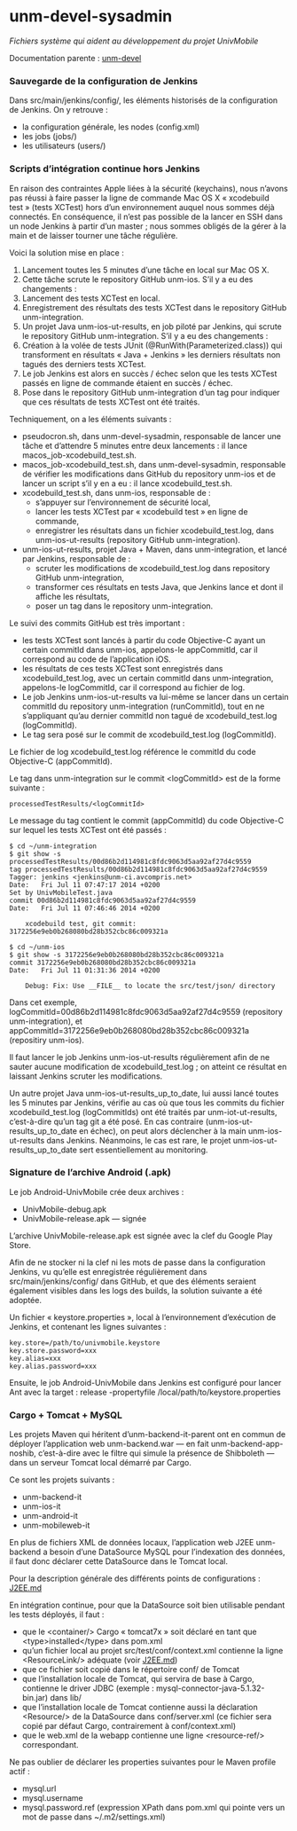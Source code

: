 unm-devel-sysadmin
==================

_Fichiers système qui aident au développement du projet UnivMobile_

Documentation parente : [unm-devel](../README.md "Documentation parente : unm-devel/README.md")

### Sauvegarde de la configuration de Jenkins
 
Dans src/main/jenkins/config/, les éléments historisés de la configuration de Jenkins. On y retrouve :
 
  * la configuration générale, les nodes (config.xml)
  * les jobs (jobs/)
  * les utilisateurs (users/)

### Scripts d’intégration continue hors Jenkins

En raison des contraintes Apple liées à la sécurité (keychains), nous n’avons pas réussi à faire passer la ligne de commande Mac OS X « xcodebuild test » (tests XCTest) hors d’un environnement auquel nous sommes déjà connectés. En conséquence, il n’est pas possible de la lancer en SSH dans un node Jenkins à partir d’un master ; nous sommes obligés de la gérer à la main et de laisser tourner une tâche régulière.

Voici la solution mise en place :

  1. Lancement toutes les 5 minutes d’une tâche en local sur Mac OS X.
  2. Cette tâche scrute le repository GitHub unm-ios. S’il y a eu des changements :
  3. Lancement des tests XCTest en local.
  4. Enregistrement des résultats des tests XCTest dans le repository GitHub unm-integration.
  5. Un projet Java unm-ios-ut-results, en job piloté par Jenkins, qui scrute le repository GitHub unm-integration. S’il y a eu des changements :
  6. Création à la volée de tests JUnit (@RunWith(Parameterized.class)) qui transforment en résultats « Java + Jenkins » les derniers résultats non tagués des derniers tests XCTest. 
  7. Le job Jenkins est alors en succès / échec selon que les tests XCTest passés en ligne de commande étaient en succès / échec.
  7. Pose dans le repository GitHub unm-integration d’un tag pour indiquer que ces résultats de tests XCTest ont été traités.
  
Techniquement, on a les éléments suivants :

  * pseudocron.sh, dans unm-devel-sysadmin, responsable de lancer une tâche et d’attendre 5 minutes entre deux lancements : il lance macos_job-xcodebuild_test.sh.
  * macos_job-xcodebuild_test.sh, dans unm-devel-sysadmin, responsable de vérifier les modifications dans GitHub du repository unm-ios et de lancer un script s’il y en a eu : il lance xcodebuild_test.sh.
  * xcodebuild_test.sh, dans unm-ios, responsable de :
      * s’appuyer sur l’environnement de sécurité local,
      * lancer les tests XCTest par « xcodebuild test » en ligne de commande,
      * enregistrer les résultats dans un fichier xcodebuild_test.log, dans unm-ios-ut-results (repository GitHub unm-integration).
  * unm-ios-ut-results, projet Java + Maven, dans unm-integration, et lancé par Jenkins, responsable de :
      * scruter les modifications de xcodebuild_test.log dans repository GitHub unm-integration,
      * transformer ces résultats en tests Java, que Jenkins lance et dont il affiche les résultats,
      * poser un tag dans le repository unm-integration.
      
Le suivi des commits GitHub est très important :

  * les tests XCTest sont lancés à partir du code Objective-C ayant un certain commitId dans unm-ios, appelons-le appCommitId, car il correspond au code de l’application iOS.
  * les résultats de ces tests XCTest sont enregistrés dans xcodebuild_test.log, avec un certain commitId dans unm-integration, appelons-le logCommitId, car il correspond au fichier de log.
  * Le job Jenkins unm-ios-ut-results va lui-même se lancer dans un certain commitId du repository unm-integration (runCommitId), tout en ne s’appliquant qu’au dernier commitId non tagué de xcodebuild_test.log (logCommitId).
  * Le tag sera posé sur le commit de xcodebuild_test.log (logCommitId).

Le fichier de log xcodebuild_test.log référence le commitId du code Objective-C (appCommitId).

Le tag dans unm-integration sur le commit \<logCommitId\> est de la forme suivante : 

    processedTestResults/<logCommitId>
  
Le message du tag contient le commit (appCommitId) du code Objective-C sur lequel les tests XCTest ont été passés :

    $ cd ~/unm-integration
    $ git show -s processedTestResults/00d86b2d114981c8fdc9063d5aa92af27d4c9559
    tag processedTestResults/00d86b2d114981c8fdc9063d5aa92af27d4c9559
    Tagger: jenkins <jenkins@unm-ci.avcompris.net>
    Date:   Fri Jul 11 07:47:17 2014 +0200
    Set by UnivMobileTest.java
    commit 00d86b2d114981c8fdc9063d5aa92af27d4c9559
    Date:   Fri Jul 11 07:46:46 2014 +0200
  
        xcodebuild test, git commit: 3172256e9eb0b268080bd28b352cbc86c009321a

    $ cd ~/unm-ios
    $ git show -s 3172256e9eb0b268080bd28b352cbc86c009321a
    commit 3172256e9eb0b268080bd28b352cbc86c009321a
    Date:   Fri Jul 11 01:31:36 2014 +0200

        Debug: Fix: Use __FILE__ to locate the src/test/json/ directory

Dans cet exemple, logCommitId=00d86b2d114981c8fdc9063d5aa92af27d4c9559 (repository unm-integration), et appCommitId=3172256e9eb0b268080bd28b352cbc86c009321a (repositiry unm-ios).

Il faut lancer le job Jenkins unm-ios-ut-results régulièrement afin de ne sauter aucune modification de xcodebuild_test.log ; on atteint ce résultat en laissant Jenkins scruter les modifications.

Un autre projet Java unm-ios-ut-results_up_to_date, lui aussi lancé toutes les 5 minutes par Jenkins, vérifie au cas où que tous les commits du fichier xcodebuild_test.log (logCommitIds) ont été traités par unm-iot-ut-results, c’est-à-dire qu’un tag git a été posé. En cas contraire (unm-ios-ut-results_up_to_date en échec), on peut alors déclencher à la main unm-ios-ut-results dans Jenkins. Néanmoins, le cas est rare, le projet unm-ios-ut-results_up_to_date sert essentiellement au monitoring.

### Signature de l’archive Android (.apk)

Le job Android-UnivMobile crée deux archives :

 * UnivMobile-debug.apk
 * UnivMobile-release.apk — signée
 
L’archive UnivMobile-release.apk est signée avec la clef du Google Play Store.

Afin de ne stocker ni la clef ni les mots de passe dans la configuration Jenkins, vu qu’elle est enregistrée régulièrement dans src/main/jenkins/config/ dans GitHub, et que des éléments seraient également visibles dans les logs des builds, la solution suivante a été adoptée.

Un fichier « keystore.properties », local à l’environnement d’exécution de Jenkins, et contenant les lignes suivantes :

    key.store=/path/to/univmobile.keystore
    key.store.password=xxx
    key.alias=xxx
    key.alias.password=xxx

Ensuite, le job Android-UnivMobile dans Jenkins est configuré pour lancer Ant avec la target : release -propertyfile /local/path/to/keystore.properties

### Cargo + Tomcat  + MySQL
 
Les projets Maven qui héritent d’unm-backend-it-parent ont en commun 
de déployer l’application web unm-backend.war
— en fait unm-backend-app-noshib, c’est-à-dire avec le filtre
qui simule la présence de Shibboleth —
dans un serveur Tomcat local
démarré par Cargo.

Ce sont les projets suivants :

  * unm-backend-it
  * unm-ios-it
  * unm-android-it
  * unm-mobileweb-it
  
En plus de fichiers XML de données locaux,
l’application web J2EE unm-backend a besoin d’une DataSource MySQL
pour l’indexation des données,
il faut donc déclarer cette DataSource dans le Tomcat local.

Pour la description générale
des différents points de configurations :
[J2EE.md](https://github.com/univmobile/unm-backend/blob/develop/J2EE.md)

En intégration continue, pour que la DataSource soit bien utilisable pendant les tests
déployés, il faut :

  * que le \<container/\> Cargo « tomcat7x » soit déclaré en tant 
    que \<type\>installed\</type\> dans pom.xml
  * qu’un fichier local au projet src/test/conf/context.xml contienne la ligne \<ResourceLink/\> adéquate (voir [J2EE.md](https://github.com/univmobile/unm-backend/blob/develop/J2EE.md))
  * que ce fichier soit copié dans le répertoire conf/ de Tomcat
  * que l’installation locale de Tomcat, qui servira de base à Cargo,
    contienne le driver JDBC
    (exemple : mysql-connector-java-5.1.32-bin.jar)
    dans lib/
  * que l’installation locale de Tomcat
    contienne aussi
    la déclaration \<Resource/\> de la DataSource dans conf/server.xml (ce fichier sera copié
    par défaut Cargo, contrairement à conf/context.xml)
  * que le web.xml de la webapp contienne une ligne \<resource-ref/\> correspondant.

Ne pas oublier de déclarer les properties suivantes pour le Maven profile actif :

  * mysql.url
  * mysql.username
  * mysql.password.ref (expression XPath dans pom.xml qui pointe vers un mot de
    passe dans ~/.m2/settings.xml)
  
